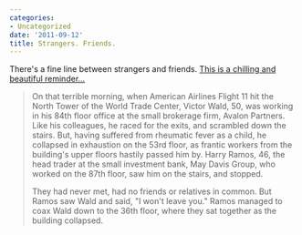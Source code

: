 ```yaml
---
categories:
- Uncategorized
date: '2011-09-12'
title: Strangers. Friends.
---
```


There's a fine line between strangers and friends. <a href="http://www.fastcodesign.com/1663780/at-911-memorial-name-placements-reflect-bonds-between-victims-thanks-to-algorithm">This is a chilling and beautiful reminder...</a>

<blockquote>On that terrible morning, when American Airlines Flight 11 hit the North Tower of the World Trade Center, Victor Wald, 50, was working in his 84th floor office at the small brokerage firm, Avalon Partners. Like his colleagues, he raced for the exits, and scrambled down the stairs. But, having suffered from rheumatic fever as a child, he collapsed in exhaustion on the 53rd floor, as frantic workers from the building's upper floors hastily passed him by. Harry Ramos, 46, the head trader at the small investment bank, May Davis Group, who worked on the 87th floor, saw him on the stairs, and stopped.

They had never met, had no friends or relatives in common. But Ramos saw Wald and said, "I won't leave you." Ramos managed to coax Wald down to the 36th floor, where they sat together as the building collapsed.</blockquote>
